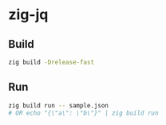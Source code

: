 # zig-jq

## Build

```bash
zig build -Drelease-fast
```

## Run

```bash
zig build run -- sample.json
# OR echo "{\"a\": \"b\"}" | zig build run
```